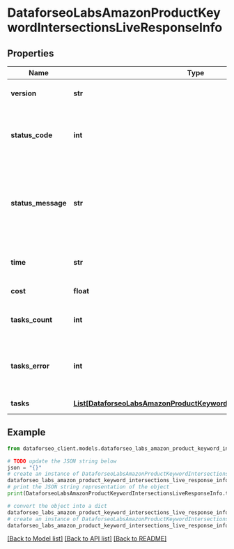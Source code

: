 # DataforseoLabsAmazonProductKeywordIntersectionsLiveResponseInfo


## Properties

Name | Type | Description | Notes
------------ | ------------- | ------------- | -------------
**version** | **str** | the current version of the API | [optional] 
**status_code** | **int** | general status code you can find the full list of the response codes here | [optional] 
**status_message** | **str** | general informational message you can find the full list of general informational messages here | [optional] 
**time** | **str** | total execution time, seconds | [optional] 
**cost** | **float** | total tasks cost, USD | [optional] 
**tasks_count** | **int** | the number of tasks in the tasks array | [optional] 
**tasks_error** | **int** | the number of tasks in the tasks array returned with an error | [optional] 
**tasks** | [**List[DataforseoLabsAmazonProductKeywordIntersectionsLiveTaskInfo]**](DataforseoLabsAmazonProductKeywordIntersectionsLiveTaskInfo.md) | array of tasks | [optional] 

## Example

```python
from dataforseo_client.models.dataforseo_labs_amazon_product_keyword_intersections_live_response_info import DataforseoLabsAmazonProductKeywordIntersectionsLiveResponseInfo

# TODO update the JSON string below
json = "{}"
# create an instance of DataforseoLabsAmazonProductKeywordIntersectionsLiveResponseInfo from a JSON string
dataforseo_labs_amazon_product_keyword_intersections_live_response_info_instance = DataforseoLabsAmazonProductKeywordIntersectionsLiveResponseInfo.from_json(json)
# print the JSON string representation of the object
print(DataforseoLabsAmazonProductKeywordIntersectionsLiveResponseInfo.to_json())

# convert the object into a dict
dataforseo_labs_amazon_product_keyword_intersections_live_response_info_dict = dataforseo_labs_amazon_product_keyword_intersections_live_response_info_instance.to_dict()
# create an instance of DataforseoLabsAmazonProductKeywordIntersectionsLiveResponseInfo from a dict
dataforseo_labs_amazon_product_keyword_intersections_live_response_info_form_dict = dataforseo_labs_amazon_product_keyword_intersections_live_response_info.from_dict(dataforseo_labs_amazon_product_keyword_intersections_live_response_info_dict)
```
[[Back to Model list]](../README.md#documentation-for-models) [[Back to API list]](../README.md#documentation-for-api-endpoints) [[Back to README]](../README.md)


